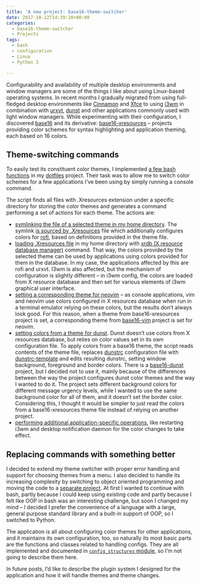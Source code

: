 ```yaml
---
title: 'A new project: base16-theme-switcher'
date: 2017-10-22T14:39:20+00:00
categories:
  - base16-theme-switcher
  - Projects
tags:
  - bash
  - configuration
  - Linux
  - Python 3

---
```

Configurability and availability of multiple desktop environments and window managers are some of the things I like about using Linux-based operating systems. In recent months I gradually migrated from using full-fledged desktop environments like [Cinnamon][1] and [Xfce][2] to using [i3wm][3] in combination with [urxvt][4], [dunst][5] and other applications commonly used with light window managers. While experimenting with their configuration, I discovered [base16][6] and its derivative: [base16-xresources][7] &#8211; projects providing color schemes for syntax highlighting and application theming, each based on 16 colors.

<!--more-->

## Theme-switching commands

To easily test its constituent color themes, I implemented [a few bash functions][8] in my [dotfiles][9] project. Their task was to allow me to switch color schemes for a few applications I&#8217;ve been using by simply running a console command.

The script finds all files with .Xresources extension under a specific directory for storing the color themes and generates a command performing a set of actions for each theme. The actions are:

  * [symlinking the file of a selected theme in my home directory][10]. The symlink [is sourced by .Xresources][11] file which additionally configures colors for [rofi][12], based on definitions provided in the theme file.
  * [loading .Xresources file][13] in my home directory with [xrdb (X resource database manager)][14] command. That way, the colors provided by the selected theme can be used by applications using colors provided for them in the database. In my case, the applications affected by this are rofi and urxvt. I3wm is also affected, but the mechanism of configuration is slightly different &#8211; in i3wm config, the colors are loaded from X resource database and then set for various elements of i3wm graphical user interface.
  * [setting a corresponding theme for neovim][15] &#8211; as console applications, vim and neovim use colors configured in X resources database when run in a terminal emulator relying on these colors, but the results don&#8217;t always look good. For this reason, when a theme from base16-xresources project is set, a corresponding theme from [base16-vim][16] project is set for neovim.
  * [setting colors from a theme for dunst][17]. Dunst doesn&#8217;t use colors from X resources database, but relies on color values set in its own configuration file. To apply colors from a base16 theme, the script reads contents of the theme file, replaces [dunstrc][18] configuration file with [dunstrc-template][19] and edits resulting dunstrc, setting window background, foreground and border colors. There is a [base16-dunst][20] project, but I decided not to use it, mainly because of the differences between the way the project configures dunst color themes and the way I wanted to do it. The project sets different background colors for different message urgency levels, while I wanted to use the same background color for all of them, and it doesn&#8217;t set the border color. Considering this, I thought it would be simpler to just read the colors from a base16-xresources theme file instead of relying on another project.
  * [performing additional application-specific operations][21], like restarting i3wm and desktop notification daemon for the color changes to take effect.

## Replacing commands with something better

I decided to extend my theme switcher with proper error handling and support for choosing themes from a menu. I also decided to handle its increasing complexity by switching to object oriented programming and moving the code to a [separate project][22]. At first I wanted to continue with bash, partly because I could keep using existing code and partly because I felt like OOP in bash was an interesting challenge, but soon I changed my mind &#8211; I decided I prefer the convenience of a language with a large, general purpose standard library and a built-in support of OOP, so I switched to Python.

The application is all about configuring color themes for other applications, and it maintains its own configuration, too, so naturally its most basic parts are the functions and classes related to handling configs. They are all implemented and documented in [`config_structures` module][23], so I&#8217;m not going to describe them here.

In future posts, I&#8217;d like to describe the plugin system I designed for the application and how it will handle themes and theme changes.

 [1]: https://en.wikipedia.org/wiki/Cinnamon_(software)
 [2]: https://xfce.org/
 [3]: https://i3wm.org/
 [4]: https://wiki.archlinux.org/index.php/rxvt-unicode
 [5]: https://dunst-project.org/
 [6]: https://chriskempson.github.io/base16/
 [7]: https://github.com/chriskempson/base16-xresources
 [8]: https://github.com/piotr-rusin/dotfiles/blob/5beebb4ab2371aec4e34ff3043cd6c3573e8ae42/.zshrc#L103
 [9]: https://github.com/piotr-rusin/dotfiles
 [10]: https://github.com/piotr-rusin/dotfiles/blob/0a8690406b52553729b347c9f3d63b72e70bb231/.zshrc#L146
 [11]: https://github.com/piotr-rusin/dotfiles/blob/0a8690406b52553729b347c9f3d63b72e70bb231/.Xresources#L33
 [12]: https://github.com/DaveDavenport/rofi
 [13]: https://github.com/piotr-rusin/dotfiles/blob/0a8690406b52553729b347c9f3d63b72e70bb231/.zshrc#L147
 [14]: https://linux.die.net/man/1/xrdb
 [15]: https://github.com/piotr-rusin/dotfiles/blob/0a8690406b52553729b347c9f3d63b72e70bb231/.zshrc#L115
 [16]: https://github.com/chriskempson/base16-vim
 [17]: https://github.com/piotr-rusin/dotfiles/blob/0a8690406b52553729b347c9f3d63b72e70bb231/.zshrc#L127
 [18]: https://github.com/piotr-rusin/dotfiles/blob/0a8690406b52553729b347c9f3d63b72e70bb231/.config/dunst/dunstrc
 [19]: https://github.com/piotr-rusin/dotfiles/blob/0a8690406b52553729b347c9f3d63b72e70bb231/.config/dunst/dunstrc-template
 [20]: https://github.com/khamer/base16-dunst
 [21]: https://github.com/piotr-rusin/dotfiles/blob/0a8690406b52553729b347c9f3d63b72e70bb231/.zshrc#L150
 [22]: https://github.com/piotr-rusin/base16-theme-switcher
 [23]: https://github.com/piotr-rusin/base16-theme-switcher/blob/4071e28e8afb4cc92736fc9db7ba0f10f3bc163c/base16_theme_switcher/config_structures.py
